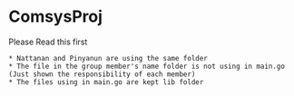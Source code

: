 # ComsysProj

Please Read this first
``` 
* Nattanan and Pinyanun are using the same folder
* The file in the group member's name folder is not using in main.go (Just shown the responsibility of each member)
* The files using in main.go are kept lib folder
```

